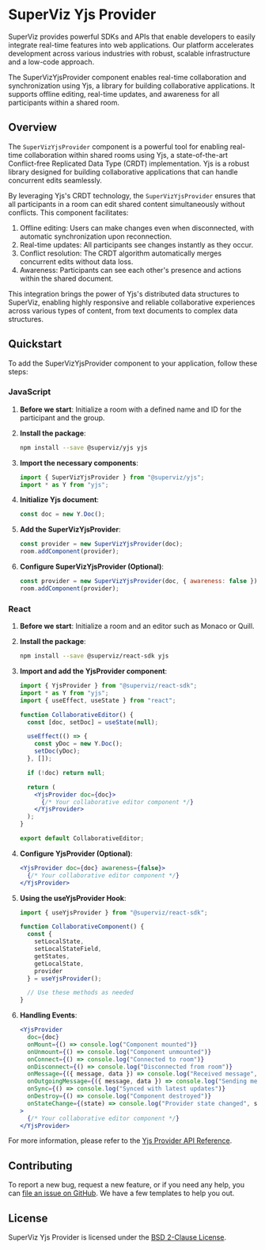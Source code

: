 # SuperViz Yjs Provider

SuperViz provides powerful SDKs and APIs that enable developers to easily integrate real-time features into web applications. Our platform accelerates development across various industries with robust, scalable infrastructure and a low-code approach.

The SuperVizYjsProvider component enables real-time collaboration and synchronization using Yjs, a library for building collaborative applications. It supports offline editing, real-time updates, and awareness for all participants within a shared room.

## Overview

The `SuperVizYjsProvider` component is a powerful tool for enabling real-time collaboration within shared rooms using Yjs, a state-of-the-art Conflict-free Replicated Data Type (CRDT) implementation. Yjs is a robust library designed for building collaborative applications that can handle concurrent edits seamlessly.

By leveraging Yjs's CRDT technology, the `SuperVizYjsProvider` ensures that all participants in a room can edit shared content simultaneously without conflicts. This component facilitates:

1. Offline editing: Users can make changes even when disconnected, with automatic synchronization upon reconnection.
2. Real-time updates: All participants see changes instantly as they occur.
3. Conflict resolution: The CRDT algorithm automatically merges concurrent edits without data loss.
4. Awareness: Participants can see each other's presence and actions within the shared document.

This integration brings the power of Yjs's distributed data structures to SuperViz, enabling highly responsive and reliable collaborative experiences across various types of content, from text documents to complex data structures.

## Quickstart

To add the SuperVizYjsProvider component to your application, follow these steps:

### JavaScript

1. **Before we start**: Initialize a room with a defined name and ID for the participant and the group.

2. **Install the package**:
   ```bash
   npm install --save @superviz/yjs yjs
   ```

3. **Import the necessary components**:
   ```javascript
   import { SuperVizYjsProvider } from "@superviz/yjs";
   import * as Y from "yjs";
   ```

4. **Initialize Yjs document**:
   ```javascript
   const doc = new Y.Doc();
   ```

5. **Add the SuperVizYjsProvider**:
   ```javascript
   const provider = new SuperVizYjsProvider(doc);
   room.addComponent(provider);
   ```

6. **Configure SuperVizYjsProvider (Optional)**:
   ```javascript
   const provider = new SuperVizYjsProvider(doc, { awareness: false });
   room.addComponent(provider);
   ```

### React

1. **Before we start**: Initialize a room and an editor such as Monaco or Quill.

2. **Install the package**:
   ```bash
   npm install --save @superviz/react-sdk yjs
   ```

3. **Import and add the YjsProvider component**:
   ```jsx
   import { YjsProvider } from "@superviz/react-sdk";
   import * as Y from "yjs";
   import { useEffect, useState } from "react";

   function CollaborativeEditor() {
     const [doc, setDoc] = useState(null);

     useEffect(() => {
       const yDoc = new Y.Doc();
       setDoc(yDoc);
     }, []);

     if (!doc) return null;

     return (
       <YjsProvider doc={doc}>
         {/* Your collaborative editor component */}
       </YjsProvider>
     );
   }

   export default CollaborativeEditor;
   ```

4. **Configure YjsProvider (Optional)**:
   ```jsx
   <YjsProvider doc={doc} awareness={false}>
     {/* Your collaborative editor component */}
   </YjsProvider>
   ```

5. **Using the useYjsProvider Hook**:
   ```jsx
   import { useYjsProvider } from "@superviz/react-sdk";

   function CollaborativeComponent() {
     const { 
       setLocalState, 
       setLocalStateField, 
       getStates, 
       getLocalState, 
       provider 
     } = useYjsProvider();

     // Use these methods as needed
   }
   ```

6. **Handling Events**:
   ```jsx
   <YjsProvider
     doc={doc}
     onMount={() => console.log("Component mounted")}
     onUnmount={() => console.log("Component unmounted")}
     onConnect={() => console.log("Connected to room")}
     onDisconnect={() => console.log("Disconnected from room")}
     onMessage={({ message, data }) => console.log("Received message", message, data)}
     onOutgoingMessage={({ message, data }) => console.log("Sending message", message, data)}
     onSync={() => console.log("Synced with latest updates")}
     onDestroy={() => console.log("Component destroyed")}
     onStateChange={(state) => console.log("Provider state changed", state)}
   >
     {/* Your collaborative editor component */}
   </YjsProvider>
   ```

For more information, please refer to the [Yjs Provider API Reference](https://docs.superviz.com/collaboration/api-reference/yjs).

## Contributing

To report a new bug, request a new feature, or if you need any help, you can [file an issue on GitHub](https://github.com/SuperViz/superviz/issues/new/choose). We have a few templates to help you out.

## License

SuperViz Yjs Provider is licensed under the [BSD 2-Clause License](LICENSE).